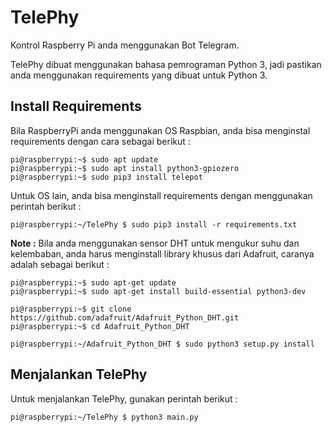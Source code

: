 # TelePhy
Kontrol Raspberry Pi anda menggunakan Bot Telegram.

TelePhy dibuat menggunakan bahasa pemrograman Python 3, jadi pastikan anda menggunakan requirements yang dibuat untuk Python 3.

## Install Requirements
Bila RaspberryPi anda menggunakan OS Raspbian, anda bisa menginstal requirements dengan cara sebagai berikut :

```
pi@raspberrypi:~$ sudo apt update
pi@raspberrypi:~$ sudo apt install python3-gpiozero
pi@raspberrypi:~$ sudo pip3 install telepot
```

Untuk OS lain, anda bisa menginstall requirements dengan menggunakan perintah berikut :

```
pi@raspberrypi:~/TelePhy $ sudo pip3 install -r requirements.txt 
```

**Note :** Bila anda menggunakan sensor DHT untuk mengukur suhu dan kelembaban, anda harus menginstall library khusus dari Adafruit, caranya adalah sebagai berikut :

```
pi@raspberrypi:~$ sudo apt-get update
pi@raspberrypi:~$ sudo apt-get install build-essential python3-dev

pi@raspberrypi:~$ git clone https://github.com/adafruit/Adafruit_Python_DHT.git
pi@raspberrypi:~$ cd Adafruit_Python_DHT

pi@raspberrypi:~/Adafruit_Python_DHT $ sudo python3 setup.py install
```

## Menjalankan TelePhy
Untuk menjalankan TelePhy, gunakan perintah berikut :

```
pi@raspberrypi:~/TelePhy $ python3 main.py
```
